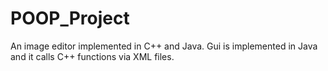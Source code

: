 # POOP_Project
An image editor implemented in C++ and Java. Gui is implemented in Java and it calls C++ functions via XML files.
